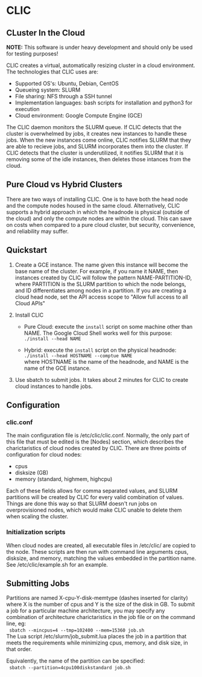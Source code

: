 # CLIC
## CLuster In the Cloud

__NOTE:__ This software is under heavy development and should only be used for testing purposes!

CLIC creates a virtual, automatically resizing cluster in a cloud environment. The technologies that CLIC uses are:
  * Supported OS's: Ubuntu, Debian, CentOS
  * Queueing system: SLURM
  * File sharing: NFS through a SSH tunnel
  * Implementation languages: bash scripts for installation and python3 for execution
  * Cloud environment: Google Compute Engine (GCE)

The CLIC daemon monitors the SLURM queue. If CLIC detects that the cluster is overwhelmed by jobs, it creates new instances to handle these jobs. When the new instances come online, CLIC notifies SLURM that they are able to recieve jobs, and SLURM incorporates them into the cluster. If CLIC detects that the cluster is underutilized, it notifies SLURM that it is removing some of the idle instances, then deletes those intances from the cloud.

## Pure Cloud vs Hybrid Clusters

There are two ways of installing CLIC. One is to have both the head node and the compute nodes housed in the same cloud. Alternatively, CLIC supports a hybrid approach in which the headnode is physical (outside of the cloud) and only the compute nodes are within the cloud. This can save on costs when compared to a pure cloud cluster, but security, convenience, and reliability may suffer.

## Quickstart

1. Create a GCE instance. The name given this instance will become the base name of the cluster. For example, if you name it NAME, then instances created by CLIC will follow the pattern NAME-PARTITION-ID, where PARTITION is the SLURM partition to which the node belongs, and ID differentiates among nodes in a partition. If you are creating a cloud head node, set the API access scope to "Allow full access to all Cloud APIs"

2. Install CLIC
    * Pure Cloud: execute the `install` script on some machine other than NAME. The Google Cloud Shell works well for this purpose:  
      `./install --head NAME`  

    * Hybrid: execute the `install` script on the physical headnode:  
      `./install --head HOSTNAME --comptue NAME`  
      where HOSTNAME is the name of the headnode, and NAME is the name of the GCE instance.

3. Use sbatch to submit jobs. It takes about 2 minutes for CLIC to create cloud instances to handle jobs.

## Configuration
### clic.conf

The main configuration file is /etc/clic/clic.conf. Normally, the only part of this file that must be edited is the [Nodes] section, which describes the charictaristics of cloud nodes created by CLIC. There are three points of configuration for cloud nodes:
  * cpus
  * disksize (GB)
  * memory (standard, highmem, highcpu)

Each of these fields allows for comma separated values, and SLURM partitions will be created by CLIC for every valid combination of values. Things are done this way so that SLURM doesn't run jobs on overprovisioned nodes, which would make CLIC unable to delete them when scaling the cluster.

### Initialization scripts

When cloud nodes are created, all executable files in /etc/clic/ are copied to the node. These scripts are then run with command line arguments cpus, disksize, and memory, matching the values embedded in the partition name. See /etc/clic/example.sh for an example.

## Submitting Jobs

Partitions are named X-cpu-Y-disk-memtype (dashes inserted for clarity) where X is the number of cpus and Y is the size of the disk in GB. To submit a job for a particular machine architecture, you may specify any combination of architecture charictaristics in the job file or on the command line, eg:  
&nbsp;&nbsp;`sbatch --mincpus=4 --tmp=102400 --mem=15360 job.sh`  
The Lua script /etc/slurm/job\_submit.lua places the job in a partition that meets the requirements while minimizing cpus, memory, and disk size, in that order.

Equivalently, the name of the partition can be specified:  
&nbsp;&nbsp;`sbatch --partition=4cpu100diskstandard job.sh`  
